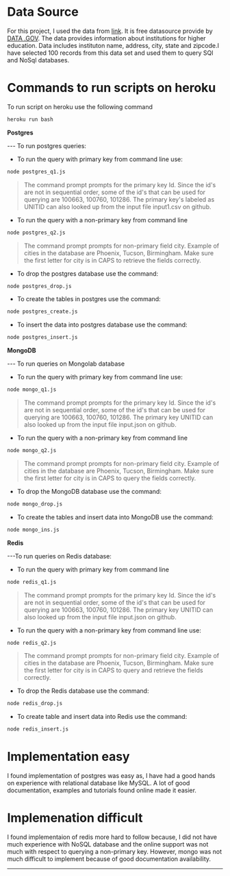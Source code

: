 # Data Source
For this project, I used the data from [link](https://inventory.data.gov/dataset/032e19b4-5a90-41dc-83ff-6e4cd234f565/resource/38625c3d-5388-4c16-a30f-d105432553a4). It is free datasource provide by [DATA .GOV](http://www.data.gov/developers/apis). The data provides information about institutions for higher education. Data includes instituton name, address, city, state and zipcode.I have selected 100 records from this data set and used them to query SQl and NoSql databases.

# Commands to run scripts on heroku

To run script on heroku use the following command
```sh
heroku run bash
```
**Postgres**
 
 --- To run postgres queries:
- To run the query with primary key from command line use:
```sh
node postgres_q1.js
```
> The command prompt prompts for the primary key Id. Since the id's are not in sequential order, some of the id's that can be used for querying are 100663, 100760, 101286. The primary key's labeled as UNITID can also looked up from the input file input1.csv on github.

-   To run the query with a non-primary key from command line
```sh
node postgres_q2.js
```
> The command prompt prompts for non-primary field city. Example of cities in the database are Phoenix, Tucson, Birmingham. Make sure the first letter for city is in CAPS to retrieve the fields correctly.

- To drop the postgres database use the command:
```sh
node postgres_drop.js
```
- To create the tables in postgres use the command: 
```sh
node postgres_create.js
```
- To insert the data into postgres database use the command:
```sh
node postgres_insert.js
```
**MongoDB**

--- To run queries on Mongolab database
- To run the query with primary key from command line use:
```sh
node mongo_q1.js
```
> The command prompt prompts for the primary key Id. Since the id's are not in sequential order, some of the id's that can be used for querying are 100663, 100760, 101286. The primary key UNITID can also looked up from the input file input.json on github.

-   To run the query with a non-primary key from command line
```sh
node mongo_q2.js
```
> The command prompt prompts for non-primary field city. Example of cities in the database are Phoenix, Tucson, Birmingham. Make sure the first letter for city is in CAPS to query the fields correctly.

- To drop the MongoDB database use the command:
```sh
node mongo_drop.js
```
- To create the tables and insert data into MongoDB use the command: 
```sh
node mongo_ins.js
```
**Redis**

---To run queries on Redis database:
- To run the query with primary key from command line
```sh
node redis_q1.js
```
> The command prompt prompts for the primary key Id. Since the id's are not in sequential order, some of the id's that can be used for querying are 100663, 100760, 101286. The primary key UNITID can also looked up from the input file input.json on github.

-   To run the query with a non-primary key from command line use:
```sh
node redis_q2.js
```
> The command prompt prompts for non-primary field city. Example of cities in the database are Phoenix, Tucson, Birmingham. Make sure the first letter for city is in CAPS to query and retrieve the fields correctly.

- To drop the Redis database use the command:
```sh
node redis_drop.js
```
- To create table and insert data into Redis use the command: 
```sh
node redis_insert.js
```

# Implementation easy

I found implementation of postgres was easy as, I have had a good hands on experience with relational database like MySQL. A lot of good documentation, examples and tutorials found online made it easier.

# Implemenation difficult

I found implementaion of redis more hard to follow because, I did not have much experience with NoSQL database and the online support was not much with respect to querying a non-primary key. However, mongo was not much difficult to implement because of good documentation availability.


----
 

 






